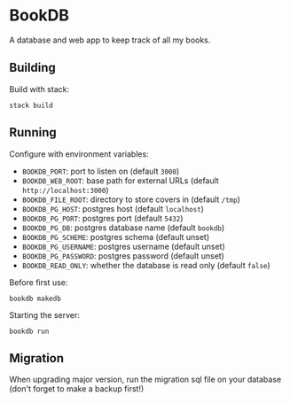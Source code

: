 BookDB
======

A database and web app to keep track of all my books.

Building
--------

Build with stack:

    stack build

Running
-------

Configure with environment variables:

- `BOOKDB_PORT`: port to listen on (default `3000`)
- `BOOKDB_WEB_ROOT`: base path for external URLs (default `http://localhost:3000`)
- `BOOKDB_FILE_ROOT`: directory to store covers in (default `/tmp`)
- `BOOKDB_PG_HOST`: postgres host (default `localhost`)
- `BOOKDB_PG_PORT`: postgres port (default `5432`)
- `BOOKDB_PG_DB`: postgres database name (default `bookdb`)
- `BOOKDB_PG_SCHEME`: postgres schema (default unset)
- `BOOKDB_PG_USERNAME`: postgres username (default unset)
- `BOOKDB_PG_PASSWORD`: postgres password (default unset)
- `BOOKDB_READ_ONLY`: whether the database is read only (default `false`)

Before first use:

    bookdb makedb

Starting the server:

    bookdb run

Migration
---------

When upgrading major version, run the migration sql file on your
database (don't forget to make a backup first!)
